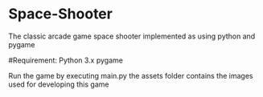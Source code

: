 # Space-Shooter
The classic arcade game space shooter implemented as using python and pygame

#Requirement:
Python 3.x
pygame

Run the game by executing main.py
the assets folder contains the images used for developing this game
